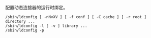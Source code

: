 配置动态连接器的运行时绑定。  
```
/sbin/ldconfig [ -nNvXV ] [ -f conf ] [ -C cache ] [ -r root ] directory ...
/sbin/ldconfig -l [ -v ] library ...
/sbin/ldconfig -p
```
